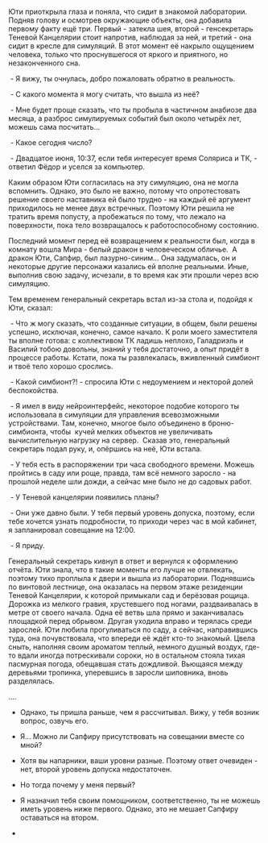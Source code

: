 Юти  приоткрыла глаза и поняла, что сидит в знакомой лаборатории. Подняв голову и осмотрев окружающие объекты, она добавила первому факту ещё три. Первый - затекла шея, второй - генсекретарь Теневой Канцелярии стоит напротив, наблюдая за ней, и третий - она сидит в кресле для симуляций. В этот момент её накрыло ощущением человека, только что проснувшегося от яркого и приятного, но незаконченного сна.

 - Я вижу, ты очнулась, добро пожаловать обратно в реальность.

 - С какого момента я могу считать, что вышла из неё?

 - Мне будет проще сказать, что ты пробыла в частичном анабиозе два месяца, а разброс симулируемых событий был около четырёх лет, можешь сама посчитать...

 - Какое сегодня число? 

 - Двадцатое июня, 10:37, если тебя интересует время Соляриса и ТК, -  ответил Фёдор и уселся за компьютер.

Каким образом Юти согласилась на эту симуляцию, она не могла вспомнить. Однако, это было не важно, потому что опротестовать решение своего наставника ей было трудно - на каждый её аргумент приходилось не менее двух встречных. Поэтому Юти решила не тратить время попусту, а пробежаться по тому, что лежало на поверхности, пока тело возвращалось к работоспособному состоянию.

Последний момент перед её возвращением к реальности был, когда в комнату вошла Мира - белый дракон в человеческом обличье. 
А дракон Юти, Сапфир, был лазурно-синим... Она задумалась, он и некоторые другие персонажи казались ей вполне реальными. Иные, выполнив свою задачу, исчезали, в то время как эти прошли через всю симуляцию.

Тем временем генеральный секретарь встал из-за стола и, подойдя к Юти, сказал:

 - Что ж могу сказать, что созданные ситуации, в общем, были решены успешно, исключая, конечно, самое начало. К роли моего заместителя ты вполне готова: с коллективом ТК ладишь неплохо, Галадриэль и Василий тобою довольны, знаний у тебя достаточно, а опыт придёт в процессе работы. Кстати, пока ты развлекалась, вживленный симбионт и твоё тело хорошо срослись.

 - Какой симбионт?! - спросила Юти с недоумением и некторой долей беспокойства.

 - Я имел в виду нейроинтерфейс, некоторое подобие которого ты использовала в симуляции для управления всевозможными устройствами. Там, конечно, многое было объединено в броню-симбионта, чтобы  кучей мелких объектов не увеличивать вычислительную нагрузку на сервер. 
 Сказав это, генеральный секретарь подал руку, и, опёршись на неё, Юти встала. 

 - У тебя есть в распоряжении три часа свободного времени. Можешь пройтись в саду или роще, правда, там всё немного заросло - на прошлой неделе шли дожди, а сейчас мне было не до садовых работ.

 - У Теневой канцелярии появились планы?

 - Они уже давно были. У тебя первый уровень допуска, поэтому, если тебе хочется узнать подробности, то приходи через час в мой кабинет, я запланировал совещание на 12:00.

 - Я приду.

Генеральный секретарь кивнул в ответ и вернулся к оформлению отчёта. Юти знала, что в такие моменты его лучше не отвлекать, поэтому тихо проплыла к двери и вышла из лаборатории. Поднявшись по винтовой лестнице, она оказалась на первом этаже резиденции Теневой Канцелярии, к которой примыкали сад и берёзовая рощица. Дорожка из мелкого гравия, хрустевшего под ногами, раздваивалась в метре от своего начала. Одна её ветвь шла прямо и заканчивалась площадкой перед обрывом. Другая уходила вправо и терялась среди зарослей. Юти любила прогуливаться по саду, а сейчас, направившись туда, она почувствовала, что впереди её ждёт кто-то знакомый. 
Цвела сныть, наполняя своим ароматом теплый, немного душный воздух, где-то вдали иногда потрескивали сороки, но в остальном стояла тихая пасмурная погода, обещавшая стать дождливой.
Вьющаяся между деревьями тропинка, уперевшись в заросли шиповника, вновь разделялась.




....

 - Однако, ты пришла раньше, чем я рассчитывал. Вижу, у тебя возник вопрос, озвучь его.
 - Я... Можно ли Сапфиру присутствовать на совещании вместе со мной?
 - Хотя вы напарники, ваши уровни разные. Поэтому ответ очевиден - нет, второй уровень допуска недостаточен.
 - Но тогда почему у меня первый?
 - Я назначил тебя своим помощником, соответственно, ты не можешь иметь уровень ниже первого. Однако, это не мешает Сапфиру оставаться на втором.

 - 

